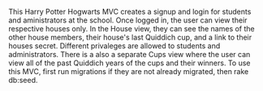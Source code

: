 This Harry Potter Hogwarts MVC creates a signup and login for students and aministrators at the school. Once logged in, the user can view their respective houses only. In the House view, they can see the names of the other house members, their house's last Quiddich cup, and a link to their houses secret. Different privaleges are allowed to students and administrators. There is a also a separate Cups view where the user can view all of the past Quiddich years of the cups and their winners.
To use this MVC, first run migrations if they are not already migrated, then rake db:seed.